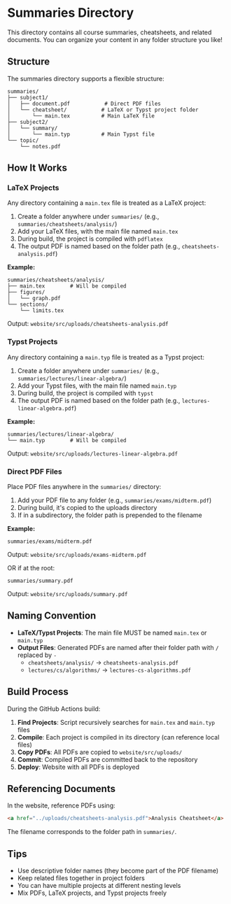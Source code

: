# Summaries Directory

This directory contains all course summaries, cheatsheets, and related documents. You can organize your content in any folder structure you like!

## Structure

The summaries directory supports a flexible structure:

```
summaries/
├── subject1/
│   ├── document.pdf           # Direct PDF files
│   └── cheatsheet/           # LaTeX or Typst project folder
│       └── main.tex          # Main LaTeX file
├── subject2/
│   └── summary/
│       └── main.typ          # Main Typst file
└── topic/
    └── notes.pdf
```

## How It Works

### LaTeX Projects

Any directory containing a `main.tex` file is treated as a LaTeX project:

1. Create a folder anywhere under `summaries/` (e.g., `summaries/cheatsheets/analysis/`)
2. Add your LaTeX files, with the main file named `main.tex`
3. During build, the project is compiled with `pdflatex`
4. The output PDF is named based on the folder path (e.g., `cheatsheets-analysis.pdf`)

**Example:**
```
summaries/cheatsheets/analysis/
├── main.tex        # Will be compiled
├── figures/
│   └── graph.pdf
└── sections/
    └── limits.tex
```
Output: `website/src/uploads/cheatsheets-analysis.pdf`

### Typst Projects

Any directory containing a `main.typ` file is treated as a Typst project:

1. Create a folder anywhere under `summaries/` (e.g., `summaries/lectures/linear-algebra/`)
2. Add your Typst files, with the main file named `main.typ`
3. During build, the project is compiled with `typst`
4. The output PDF is named based on the folder path (e.g., `lectures-linear-algebra.pdf`)

**Example:**
```
summaries/lectures/linear-algebra/
└── main.typ        # Will be compiled
```
Output: `website/src/uploads/lectures-linear-algebra.pdf`

### Direct PDF Files

Place PDF files anywhere in the `summaries/` directory:

1. Add your PDF file to any folder (e.g., `summaries/exams/midterm.pdf`)
2. During build, it's copied to the uploads directory
3. If in a subdirectory, the folder path is prepended to the filename

**Example:**
```
summaries/exams/midterm.pdf
```
Output: `website/src/uploads/exams-midterm.pdf`

OR if at the root:
```
summaries/summary.pdf
```
Output: `website/src/uploads/summary.pdf`

## Naming Convention

- **LaTeX/Typst Projects**: The main file MUST be named `main.tex` or `main.typ`
- **Output Files**: Generated PDFs are named after their folder path with `/` replaced by `-`
  - `cheatsheets/analysis/` → `cheatsheets-analysis.pdf`
  - `lectures/cs/algorithms/` → `lectures-cs-algorithms.pdf`

## Build Process

During the GitHub Actions build:

1. **Find Projects**: Script recursively searches for `main.tex` and `main.typ` files
2. **Compile**: Each project is compiled in its directory (can reference local files)
3. **Copy PDFs**: All PDFs are copied to `website/src/uploads/`
4. **Commit**: Compiled PDFs are committed back to the repository
5. **Deploy**: Website with all PDFs is deployed

## Referencing Documents

In the website, reference PDFs using:

```html
<a href="../uploads/cheatsheets-analysis.pdf">Analysis Cheatsheet</a>
```

The filename corresponds to the folder path in `summaries/`.

## Tips

- Use descriptive folder names (they become part of the PDF filename)
- Keep related files together in project folders
- You can have multiple projects at different nesting levels
- Mix PDFs, LaTeX projects, and Typst projects freely
